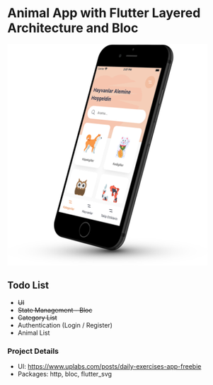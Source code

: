 # Animal App with Flutter Layered Architecture and Bloc

<img height="500" src="https://github.com/hgtucel/flutter_bloc_animal_app/blob/main/animal_i8.png" alt="Animal App Mockup"/>

## Todo List

- ~~UI~~
- ~~State Management - Bloc~~
- ~~Category List~~
- Authentication (Login / Register)
- Animal List

### Project Details
- UI: https://www.uplabs.com/posts/daily-exercises-app-freebie
- Packages: http, bloc, flutter_svg

